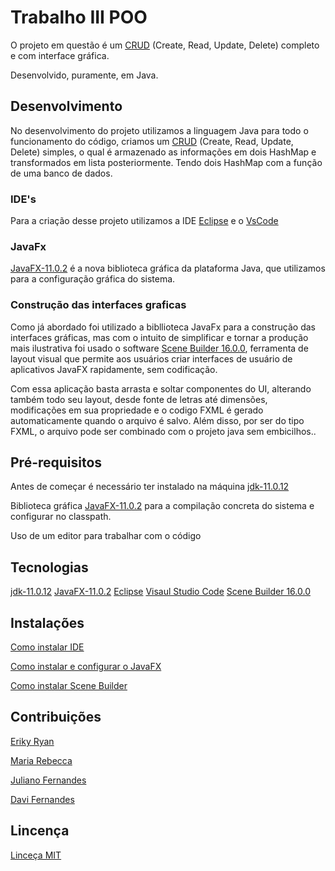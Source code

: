 # Trabalho III POO

O projeto em questão é um [CRUD](https://angelopublio.com.br/blog/crud) (Create, Read, Update, Delete) completo e com interface gráfica.

Desenvolvido, puramente, em Java.

## Desenvolvimento  
No desenvolvimento do projeto utilizamos a linguagem Java para todo o funcionamento do código, criamos um [CRUD](https://angelopublio.com.br/blog/crud) (Create, Read, Update, Delete) simples, o qual é armazenado as informações em dois HashMap e transformados em lista posteriormente. 
Tendo dois HashMap com a função de uma banco de dados.

### IDE's
Para a criação desse projeto utilizamos a IDE [Eclipse](https://www.eclipse.org/downloads/) e o [VsCode](https://code.visualstudio.com/download)

### JavaFx

[JavaFX-11.0.2](https://gluonhq.com/products/javafx/) é a nova biblioteca gráfica da plataforma Java, que utilizamos para a configuração gráfica do sistema.

### Construção das interfaces graficas

Como já abordado foi utilizado a bibllioteca JavaFx para a construção das interfaces gráficas, mas com o intuito de simplificar e tornar a produção mais ilustrativa foi usado o software [Scene Builder 16.0.0](https://gluonhq.com/products/scene-builder/), ferramenta de layout visual que permite aos usuários criar interfaces de usuário de aplicativos JavaFX rapidamente, sem codificação.

Com essa aplicação basta arrasta e soltar componentes do UI, alterando também todo seu layout, desde fonte de letras até dimensões, modificações em sua propriedade e o codigo FXML é gerado automaticamente quando o arquivo é salvo. Além disso, por ser do tipo FXML, o arquivo pode ser combinado com o projeto java sem embicilhos.. 

## Pré-requisitos

Antes de começar é necessário ter instalado na máquina
[jdk-11.0.12](https://www.oracle.com/br/java/technologies/javase-jdk11-downloads.html)

Biblioteca gráfica [JavaFX-11.0.2](https://gluonhq.com/products/javafx/) para a compilação concreta do sistema
e configurar no classpath.

Uso de um editor para trabalhar com o código

## Tecnologias

[jdk-11.0.12](https://www.oracle.com/br/java/technologies/javase-jdk11-downloads.html)  [JavaFX-11.0.2](https://gluonhq.com/products/javafx/)   [Eclipse](https://www.eclipse.org/downloads/)   [Visaul Studio Code](https://code.visualstudio.com/download)  [Scene Builder 16.0.0](https://gluonhq.com/products/scene-builder/)

## Instalações
[Como instalar IDE](https://github.com/erikyryan/trabalho-de-poo/edit/main/instalacao/INSTALL.md)

[Como instalar e configurar o JavaFX](https://github.com/erikyryan/trabalho-de-poo/edit/main/instalacao/INSTALL.md)

[Como instalar Scene Builder](https://github.com/erikyryan/trabalho-de-poo/edit/main/instalacao/INSTALL.md)

## Contribuições 

[Eriky Ryan](https://github.com/erikyryan)

[Maria Rebecca](https://github.com/LopesRebecca)

[Juliano Fernandes](https://github.com/julianofernandesrp)

[Davi Fernandes](https://github.com/Davizex)

## Lincença

[Linceça MIT](https://github.com/erikyryan/trabalho-de-poo/blob/main/LICENSE)









  
